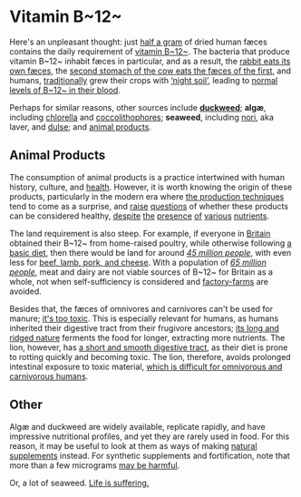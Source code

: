 # Vitamin B~12~

Here's an unpleasant thought: just [half a gram](https://link.springer.com/article/10.1007/BF00007957)
of dried human fæces contains the daily requirement of [vitamin B~12~](https://web.archive.org/web/20201220012701id_/http://www.whfoods.com/genpage.php?tname=nutrient&dbid=107).
The bacteria that produce vitamin B~12~ inhabit fæces in particular, and as
a result, the [rabbit eats its own fæces](https://www.quora.com/Do-animals-absorb-their-B12-by-the-bacteria-in-their-guts-or-do-they-need-to-eat-their-poop-afterwards-to-absorb-it/answer/Michael-McClennen),
the [second stomach of the cow eats the fæces of the first](https://en.wikipedia.org/wiki/Vitamin_B12#Bacteria_and_archaea),
and humans, [traditionally](https://en.wikipedia.org/wiki/Night_soil#History)
grew their crops with [‘night soil’](https://www.growveg.co.uk/guides/using-animal-manure-in-the-vegetable-garden/),
leading to [normal levels of B~12~ in their blood](https://www.beyondveg.com/billings-t/comp-anat/comp-anat-7d.shtml).

Perhaps for similar reasons, other sources include [**duckweed**](/notes/duckweed);
**algæ**, including [chlorella](/notes/chlorella) and [coccolithophores](https://pubs.acs.org/doi/10.1021/jf0101556);
**seaweed**, including [nori](https://pubs.acs.org/doi/10.1021/jf981065c), aka
laver, and [dulse](https://veganhealth.org/vitamin-b12/vitamin-b12-plant-foods/#various);
and [animal products](https://web.archive.org/web/20201220012701id_/http://www.whfoods.com/genpage.php?tname=nutrient&dbid=107).

## Animal Products

The consumption of animal products is a practice intertwined with human
history, culture, and [health](/basics). However, it is worth knowing
the origin of these products, particularly in the modern era where
[the production techniques](https://www.dominionmovement.com/)
tend to come as a surprise, and
[raise](https://www.youtube.com/watch?v=ScbeMdYkKDc)
[questions](https://www.youtube.com/watch?v=mNED7GJLY7I)
of whether these products can be considered healthy,
[despite](https://en.wikipedia.org/wiki/Environmental_impact_of_meat_production)
[the](https://en.wikipedia.org/wiki/Antibiotic_use_in_livestock)
[presence](https://en.wikipedia.org/wiki/Slaughterhouse#Worker_exploitation_concerns)
[of](https://www.bbc.co.uk/news/health-24525584)
[various](https://en.wikipedia.org/wiki/Poultry_farming_in_the_United_States#Safety_issues)
[nutrients](https://www.phrases.org.uk/meanings/243100.html).

The land requirement is also steep. For example, if everyone in
[Britain](/notes/british-land-available) obtained their B~12~ from
home-raised poultry, while otherwise following [a basic diet](/basics),
then there would be land for around [*45 million people*](/notes/land-for-chicken),
with even less for [beef, lamb, pork, and cheese](https://ourworldindata.org/grapher/land-use-per-kg-poore).
With a population of [*65 million people*](https://en.wikipedia.org/wiki/Demography_of_the_United_Kingdom),
meat and dairy are not viable sources of B~12~ for Britain as a whole,
not when self-sufficiency is considered and [factory-farms](https://landofhopeandglory.org/)
are avoided.

Besides that, the fæces of omnivores and carnivores can't be used for
manure; [it's too toxic](https://www.growveg.co.uk/guides/using-animal-manure-in-the-vegetable-garden/).
This is especially relevant for humans, as humans inherited their digestive
tract from their frugivore ancestors; [its long and ridged nature](https://static.cambridge.org/binary/version/id/urn:cambridge.org:id:binary:20200709022251961-0188:9781316339916:11859fig6_4.png)
ferments the food for longer, extracting more nutrients. The lion, however,
has [a short and smooth digestive tract](http://lion-nutrition.weebly.com/uploads/2/6/9/9/26992359/1430210.png),
as their diet is prone to rotting quickly and becoming toxic. The lion,
therefore, avoids prolonged intestinal exposure to toxic material,
[which is difficult for omnivorous and carnivorous humans](https://www.bowelcanceruk.org.uk/news-and-blogs/news/new-research-says-even-moderate-red-and-processed-meat-eaters-at-risk-of-bowel-cancer/).

## Other

Algæ and duckweed are widely available, replicate rapidly, and have
impressive nutritional profiles, and yet they are rarely used in food.
For this reason, it may be useful to look at them as ways of making
[natural supplements](/notes/duckweed) instead. For synthetic supplements
and fortification, note that more than a few micrograms [may be harmful](https://www.theatlantic.com/health/archive/2017/08/b12-energy/537654/).

Or, a lot of seaweed. [Life is suffering.](https://www.bbc.co.uk/religion/religions/buddhism/beliefs/fournobletruths_1.shtml)
